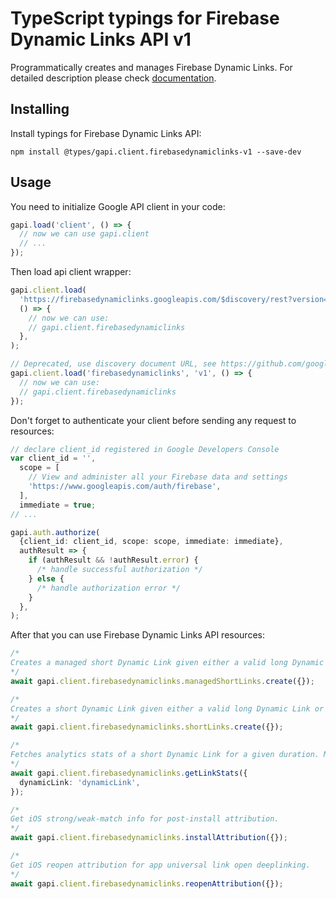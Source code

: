 # TypeScript typings for Firebase Dynamic Links API v1

Programmatically creates and manages Firebase Dynamic Links.
For detailed description please check [documentation](https://firebase.google.com/docs/dynamic-links/).

## Installing

Install typings for Firebase Dynamic Links API:

```
npm install @types/gapi.client.firebasedynamiclinks-v1 --save-dev
```

## Usage

You need to initialize Google API client in your code:

```typescript
gapi.load('client', () => {
  // now we can use gapi.client
  // ...
});
```

Then load api client wrapper:

```typescript
gapi.client.load(
  'https://firebasedynamiclinks.googleapis.com/$discovery/rest?version=v1',
  () => {
    // now we can use:
    // gapi.client.firebasedynamiclinks
  },
);
```

```typescript
// Deprecated, use discovery document URL, see https://github.com/google/google-api-javascript-client/blob/master/docs/reference.md#----gapiclientloadname----version----callback--
gapi.client.load('firebasedynamiclinks', 'v1', () => {
  // now we can use:
  // gapi.client.firebasedynamiclinks
});
```

Don't forget to authenticate your client before sending any request to resources:

```typescript
// declare client_id registered in Google Developers Console
var client_id = '',
  scope = [
    // View and administer all your Firebase data and settings
    'https://www.googleapis.com/auth/firebase',
  ],
  immediate = true;
// ...

gapi.auth.authorize(
  {client_id: client_id, scope: scope, immediate: immediate},
  authResult => {
    if (authResult && !authResult.error) {
      /* handle successful authorization */
    } else {
      /* handle authorization error */
    }
  },
);
```

After that you can use Firebase Dynamic Links API resources: <!-- TODO: make this work for multiple namespaces -->

```typescript
/*
Creates a managed short Dynamic Link given either a valid long Dynamic Link or details such as Dynamic Link domain, Android and iOS app information. The created short Dynamic Link will not expire. This differs from CreateShortDynamicLink in the following ways: - The request will also contain a name for the link (non unique name for the front end). - The response must be authenticated with an auth token (generated with the admin service account). - The link will appear in the FDL list of links in the console front end. The Dynamic Link domain in the request must be owned by requester's Firebase project.
*/
await gapi.client.firebasedynamiclinks.managedShortLinks.create({});

/*
Creates a short Dynamic Link given either a valid long Dynamic Link or details such as Dynamic Link domain, Android and iOS app information. The created short Dynamic Link will not expire. Repeated calls with the same long Dynamic Link or Dynamic Link information will produce the same short Dynamic Link. The Dynamic Link domain in the request must be owned by requester's Firebase project.
*/
await gapi.client.firebasedynamiclinks.shortLinks.create({});

/*
Fetches analytics stats of a short Dynamic Link for a given duration. Metrics include number of clicks, redirects, installs, app first opens, and app reopens.
*/
await gapi.client.firebasedynamiclinks.getLinkStats({
  dynamicLink: 'dynamicLink',
});

/*
Get iOS strong/weak-match info for post-install attribution.
*/
await gapi.client.firebasedynamiclinks.installAttribution({});

/*
Get iOS reopen attribution for app universal link open deeplinking.
*/
await gapi.client.firebasedynamiclinks.reopenAttribution({});
```
